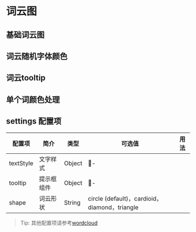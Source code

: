 # 词云图

## 基础词云图

<vuep template="#basicWordcloud" :options="{ theme: 'vue', lineNumbers: false }"></vuep>

<script v-pre type="text/x-template" id="basicWordcloud">
<template>
  <ve-wordcloud-chart :data="chartData" />
</template>

<script>
  const baseData = [
    {
      name: 'Sam',
      value: 100
    },
    {
      name: 'Macys',
      value: 61
    },
    {
      name: 'Amy',
      value: 43
    },
    {
      name: 'Jurassic',
      value: 40
    },
    {
      name: 'Charter',
      value: 24
    },
    {
      name: 'Chick',
      value: 44
    },
    {
      name: 'Planet',
      value: 98
    },
    {
      name: 'Pitch',
      value: 14
    },
    {
      name: 'Express',
      value: 11
    },
    {
      name: 'Home',
      value: 65
    }
  ]
  module.exports = {
    created () {
      this.chartData = {
        measures: baseData
      }
    }
  }
</script>

## 词云随机字体颜色

<vuep template="#word" :options="{ theme: 'vue', lineNumbers: false }"></vuep>

<script v-pre type="text/x-template" id="word">
<template>
  <ve-wordcloud-chart :data="chartData" :settings="chartSettings" />
</template>

<script>
  const Data = [
    {
      'name': 'visualMap',
      'value': 148
    },
    {
      'name': 'continuous',
      'value': 101
    },
    {
      'name': 'contoller',
      'value': 24
    },
    {
      'name': 'series',
      'value': 523
    },
    {
      'name': 'gauge',
      'value': 110
    },
    {
      'name': 'detail',
      'value': 34
    },
    {
      'name': 'piecewise',
      'value': 69
    },
    {
      'name': 'textStyle',
      'value': 179
    },
    {
      'name': 'markPoint',
      'value': 136
    },
    {
      'name': 'pie',
      'value': 197
    },
    {
      'name': 'roseType',
      'value': 31
    },
    {
      'name': 'label',
      'value': 193
    },
    {
      'name': 'emphasis',
      'value': 109
    },
    {
      'name': 'yAxis',
      'value': 239
    },
    {
      'name': 'name',
      'value': 124
    },
    {
      'name': 'type',
      'value': 151
    },
    {
      'name': 'gridIndex',
      'value': 71
    },
    {
      'name': 'normal',
      'value': 222
    },
    {
      'name': 'itemStyle',
      'value': 183
    },
    {
      'name': 'min',
      'value': 67
    },
    {
      'name': 'silent',
      'value': 75
    },
    {
      'name': 'animation',
      'value': 69
    },
    {
      'name': 'offsetCenter',
      'value': 15
    },
    {
      'name': 'inverse',
      'value': 60
    },
    {
      'name': 'borderColor',
      'value': 69
    },
    {
      'name': 'markLine',
      'value': 128
    },
    {
      'name': 'line',
      'value': 277
    },
    {
      'name': 'radiusAxis',
      'value': 81
    },
    {
      'name': 'radar',
      'value': 126
    },
    {
      'name': 'data',
      'value': 246
    },
    {
      'name': 'dataZoom',
      'value': 156
    },
    {
      'name': 'tooltip',
      'value': 208
    },
    {
      'name': 'toolbox',
      'value': 158
    },
    {
      'name': 'geo',
      'value': 130
    },
    {
      'name': 'parallelAxis',
      'value': 63
    },
    {
      'name': 'parallel',
      'value': 72
    },
    {
      'name': 'max',
      'value': 58
    },
    {
      'name': 'bar',
      'value': 207
    },
    {
      'name': 'heatmap',
      'value': 55
    },
    {
      'name': 'map',
      'value': 142
    },
    {
      'name': 'animationDuration',
      'value': 58
    },
    {
      'name': 'animationDelay',
      'value': 49
    },
    {
      'name': 'splitNumber',
      'value': 71
    },
    {
      'name': 'axisLine',
      'value': 112
    },
    {
      'name': 'lineStyle',
      'value': 140
    },
    {
      'name': 'splitLine',
      'value': 84
    },
    {
      'name': 'axisTick',
      'value': 93
    },
    {
      'name': 'axisLabel',
      'value': 132
    },
    {
      'name': 'pointer',
      'value': 24
    },
    {
      'name': 'color',
      'value': 153
    },
    {
      'name': 'title',
      'value': 196
    },
    {
      'name': 'formatter',
      'value': 123
    },
    {
      'name': 'slider',
      'value': 85
    },
    {
      'name': 'legend',
      'value': 257
    },
    {
      'name': 'grid',
      'value': 168
    },
    {
      'name': 'smooth',
      'value': 35
    },
    {
      'name': 'smoothMonotone',
      'value': 26
    },
    {
      'name': 'sampling',
      'value': 27
    },
    {
      'name': 'feature',
      'value': 113
    },
    {
      'name': 'saveAsImage',
      'value': 51
    },
    {
      'name': 'polar',
      'value': 79
    },
    {
      'name': 'calculable',
      'value': 29
    },
    {
      'name': 'backgroundColor',
      'value': 97
    },
    {
      'name': 'excludeComponents',
      'value': 11
    },
    {
      'name': 'show',
      'value': 143
    },
    {
      'name': 'text',
      'value': 50
    },
    {
      'name': 'icon',
      'value': 52
    },
    {
      'name': 'dimension',
      'value': 21
    },
    {
      'name': 'inRange',
      'value': 32
    },
    {
      'name': 'animationEasing',
      'value': 54
    },
    {
      'name': 'animationDurationUpdate',
      'value': 47
    },
    {
      'name': 'animationDelayUpdate',
      'value': 47
    },
    {
      'name': 'animationEasingUpdate',
      'value': 47
    },
    {
      'name': 'xAxis',
      'value': 299
    },
    {
      'name': 'angleAxis',
      'value': 73
    },
    {
      'name': 'showTitle',
      'value': 22
    },
    {
      'name': 'dataView',
      'value': 52
    },
    {
      'name': 'restore',
      'value': 30
    },
    {
      'name': 'timeline',
      'value': 100
    },
    {
      'name': 'range',
      'value': 21
    },
    {
      'name': 'value',
      'value': 75
    },
    {
      'name': 'precision',
      'value': 29
    },
    {
      'name': 'target',
      'value': 37
    },
    {
      'name': 'zlevel',
      'value': 73
    },
    {
      'name': 'symbol',
      'value': 93
    },
    {
      'name': 'interval',
      'value': 89
    },
    {
      'name': 'symbolSize',
      'value': 72
    },
    {
      'name': 'showSymbol',
      'value': 35
    },
    {
      'name': 'inside',
      'value': 94
    },
    {
      'name': 'xAxisIndex',
      'value': 61
    },
    {
      'name': 'orient',
      'value': 64
    },
    {
      'name': 'boundaryGap',
      'value': 71
    },
    {
      'name': 'nameGap',
      'value': 69
    },
    {
      'name': 'zoomLock',
      'value': 23
    },
    {
      'name': 'hoverAnimation',
      'value': 48
    },
    {
      'name': 'legendHoverLink',
      'value': 59
    },
    {
      'name': 'stack',
      'value': 53
    },
    {
      'name': 'throttle',
      'value': 21
    },
    {
      'name': 'connectNulls',
      'value': 29
    },
    {
      'name': 'clipOverflow',
      'value': 28
    },
    {
      'name': 'startValue',
      'value': 23
    },
    {
      'name': 'minInterval',
      'value': 57
    },
    {
      'name': 'opacity',
      'value': 55
    },
    {
      'name': 'splitArea',
      'value': 69
    },
    {
      'name': 'filterMode',
      'value': 25
    },
    {
      'name': 'end',
      'value': 20
    },
    {
      'name': 'left',
      'value': 80
    },
    {
      'name': 'funnel',
      'value': 47
    },
    {
      'name': 'lines',
      'value': 80
    },
    {
      'name': 'baseline',
      'value': 20
    },
    {
      'name': 'align',
      'value': 51
    },
    {
      'name': 'coord',
      'value': 29
    },
    {
      'name': 'nameTextStyle',
      'value': 86
    },
    {
      'name': 'width',
      'value': 65
    },
    {
      'name': 'shadowBlur',
      'value': 67
    },
    {
      'name': 'effect',
      'value': 30
    },
    {
      'name': 'period',
      'value': 15
    },
    {
      'name': 'areaColor',
      'value': 25
    },
    {
      'name': 'borderWidth',
      'value': 60
    },
    {
      'name': 'nameLocation',
      'value': 66
    },
    {
      'name': 'position',
      'value': 108
    },
    {
      'name': 'containLabel',
      'value': 41
    },
    {
      'name': 'scatter',
      'value': 103
    },
    {
      'name': 'areaStyle',
      'value': 72
    },
    {
      'name': 'scale',
      'value': 62
    },
    {
      'name': 'pieces',
      'value': 20
    },
    {
      'name': 'categories',
      'value': 31
    },
    {
      'name': 'selectedMode',
      'value': 61
    },
    {
      'name': 'itemSymbol',
      'value': 16
    },
    {
      'name': 'effectScatter',
      'value': 84
    },
    {
      'name': 'fontStyle',
      'value': 58
    },
    {
      'name': 'fontSize',
      'value': 58
    },
    {
      'name': 'margin',
      'value': 32
    },
    {
      'name': 'iconStyle',
      'value': 47
    },
    {
      'name': 'link',
      'value': 36
    },
    {
      'name': 'axisPointer',
      'value': 72
    },
    {
      'name': 'showDelay',
      'value': 29
    },
    {
      'name': 'graph',
      'value': 148
    },
    {
      'name': 'subtext',
      'value': 37
    },
    {
      'name': 'selected',
      'value': 53
    },
    {
      'name': 'barCategoryGap',
      'value': 28
    },
    {
      'name': 'barGap',
      'value': 33
    },
    {
      'name': 'barWidth',
      'value': 39
    },
    {
      'name': 'coordinateSystem',
      'value': 60
    },
    {
      'name': 'barBorderRadius',
      'value': 16
    },
    {
      'name': 'z',
      'value': 63
    },
    {
      'name': 'polarIndex',
      'value': 38
    },
    {
      'name': 'shadowOffsetX',
      'value': 55
    },
    {
      'name': 'shadowColor',
      'value': 61
    },
    {
      'name': 'shadowOffsetY',
      'value': 49
    },
    {
      'name': 'height',
      'value': 44
    },
    {
      'name': 'barMinHeight',
      'value': 23
    },
    {
      'name': 'lang',
      'value': 11
    },
    {
      'name': 'symbolRotate',
      'value': 52
    },
    {
      'name': 'symbolOffset',
      'value': 50
    },
    {
      'name': 'showAllSymbol',
      'value': 30
    },
    {
      'name': 'transitionDuration',
      'value': 31
    },
    {
      'name': 'bottom',
      'value': 61
    },
    {
      'name': 'fillerColor',
      'value': 15
    },
    {
      'name': 'nameMap',
      'value': 35
    },
    {
      'name': 'barMaxWidth',
      'value': 27
    },
    {
      'name': 'radius',
      'value': 45
    },
    {
      'name': 'center',
      'value': 49
    },
    {
      'name': 'magicType',
      'value': 57
    },
    {
      'name': 'labelPrecision',
      'value': 15
    }
  ]
  module.exports = {
    created () {
      this.chartData = {
        measures: Data
      }
      this.chartSettings = {
        textStyle: {
          normal: {
            color: function () {
              return 'rgb(' + [
                Math.round(Math.random() * 160),
                Math.round(Math.random() * 160),
                Math.round(Math.random() * 160)
              ].join(',') + ')'
            }
          },
          emphasis: {
            shadowBlur: 10,
            shadowColor: '#333'
          }
        }
      }
    }
  }
</script>

## 词云tooltip

<vuep template="#cloud" :options="{ theme: 'vue', lineNumbers: false }"></vuep>

<script v-pre type="text/x-template" id="cloud">
<template>
  <ve-wordcloud-chart :data="chartData" :settings="chartSettings" />
</template>

<script>
  const Data = [
     {
       'name': '曲美',
       'value': 347
     },
     {
       'name': '紫砂壶',
       'value': 192
     },
     {
       'name': '顾家家居',
       'value': 147
     },
     {
       'name': '紫砂',
       'value': 140
     },
     {
       'name': '欧派',
       'value': 132
     },
     {
       'name': '索菲亚',
       'value': 79
     },
     {
       'name': '尚品宅配',
       'value': 77
     },
     {
       'name': '炼焦',
       'value': 61
     },
     {
       'name': '净资本',
       'value': 52
     },
     {
       'name': '毕节',
       'value': 51
     },
     {
       'name': '新疆维吾尔自治区',
       'value': 48
     },
     {
       'name': '全风',
       'value': 36
     },
     {
       'name': '泡茶',
       'value': 34
     },
     {
       'name': '滑道',
       'value': 32
     },
     {
       'name': '盐碱',
       'value': 29
     },
     {
       'name': '程天',
       'value': 28
     },
     {
       'name': '悦舍',
       'value': 28
     },
     {
       'name': '星艺佳',
       'value': 27
     },
     {
       'name': '孝感',
       'value': 26
     },
     {
       'name': '万不得已',
       'value': 26
     },
     {
       'name': '余省市',
       'value': 25
     },
     {
       'name': '杨磊',
       'value': 25
     },
     {
       'name': '外骨骼',
       'value': 24
     },
     {
       'name': '李炳军',
       'value': 24
     },
     {
       'name': '麻药',
       'value': 24
     },
     {
       'name': '年新高',
       'value': 24
     },
     {
       'name': '做市商',
       'value': 22
     },
     {
       'name': '每斤',
       'value': 22
     },
     {
       'name': '茶壶',
       'value': 22
     },
     {
       'name': '西林',
       'value': 22
     },
     {
       'name': '盐碱地',
       'value': 22
     },
     {
       'name': '家博会',
       'value': 20
     },
     {
       'name': '试种',
       'value': 19
     },
     {
       'name': '亿丰',
       'value': 19
     },
     {
       'name': '平准',
       'value': 18
     },
     {
       'name': '王天',
       'value': 18
     },
     {
       'name': '韬略',
       'value': 17
     },
     {
       'name': '矿用',
       'value': 17
     },
     {
       'name': '建账',
       'value': 17
     },
     {
       'name': '张海霞',
       'value': 17
     },
     {
       'name': '大城县',
       'value': 16
     },
     {
       'name': '朔川',
       'value': 16
     },
     {
       'name': '孝感市',
       'value': 16
     },
     {
       'name': '博科',
       'value': 16
     },
     {
       'name': '颜志宇',
       'value': 16
     },
     {
       'name': '赝品',
       'value': 16
     },
     {
       'name': '倪虹',
       'value': 16
     },
     {
       'name': '陶企',
       'value': 16
     },
     {
       'name': '混淆视听',
       'value': 15
     },
     {
       'name': '立家',
       'value': 15
     },
     {
       'name': '五岳',
       'value': 14
     },
     {
       'name': '招须',
       'value': 14
     },
     {
       'name': '孙潇阳',
       'value': 14
     },
     {
       'name': '湟水',
       'value': 14
     },
     {
       'name': '美光',
       'value': 14
     },
     {
       'name': '罔顾',
       'value': 14
     },
     {
       'name': '奥斯陆',
       'value': 14
     },
     {
       'name': '言也',
       'value': 14
     },
     {
       'name': '关炜宁',
       'value': 14
     },
     {
       'name': '王思强',
       'value': 14
     },
     {
       'name': '殷智贤',
       'value': 14
     },
     {
       'name': '麻隆',
       'value': 14
     },
     {
       'name': '郑州瑞',
       'value': 13
     },
     {
       'name': ' 路',
       'value': 13
     },
     {
       'name': '周四净',
       'value': 13
     },
     {
       'name': '焦企',
       'value': 13
     }
   ]
  module.exports = {
    created () {
      this.chartData = {
        measures: Data
      }
      this.chartSettings = {
        shape: 'triangle',
        tooltip:{}
      }
    }
  }
</script>

## 单个词颜色处理

<vuep template="#last" :options="{ theme: 'vue', lineNumbers: false }"></vuep>

<script v-pre type="text/x-template" id="last">
<template>
  <ve-wordcloud-chart :data="chartData" :settings="chartSettings" />
</template>

<script>
  const Data = [
     {
       'name': '曲美',
       'value': 447,
        textStyle: {
         normal: {
           color: '#f4a'
         }
       }
     },
     {
       'name': '紫砂壶',
       'value': 192
     },
     {
       'name': '顾家家居',
       'value': 147
     },
     {
       'name': '紫砂',
       'value': 140
     },
     {
       'name': '欧派',
       'value': 132
     },
     {
       'name': '索菲亚',
       'value': 79
     },
     {
       'name': '尚品宅配',
       'value': 77
     },
     {
       'name': '炼焦',
       'value': 61
     },
     {
       'name': '净资本',
       'value': 52
     },
     {
       'name': '毕节',
       'value': 51
     },
     {
       'name': '新疆维吾尔自治区',
       'value': 48
     },
     {
       'name': '全风',
       'value': 36
     },
     {
       'name': '泡茶',
       'value': 34
     },
     {
       'name': '滑道',
       'value': 32
     },
     {
       'name': '盐碱',
       'value': 29
     },
     {
       'name': '程天',
       'value': 28
     },
     {
       'name': '悦舍',
       'value': 28
     },
     {
       'name': '星艺佳',
       'value': 27
     },
     {
       'name': '孝感',
       'value': 26
     },
     {
       'name': '万不得已',
       'value': 26
     },
     {
       'name': '余省市',
       'value': 25
     },
     {
       'name': '杨磊',
       'value': 25
     },
     {
       'name': '外骨骼',
       'value': 24
     },
     {
       'name': '李炳军',
       'value': 24
     },
     {
       'name': '麻药',
       'value': 24
     },
     {
       'name': '年新高',
       'value': 24
     },
     {
       'name': '做市商',
       'value': 22
     },
     {
       'name': '每斤',
       'value': 22
     },
     {
       'name': '茶壶',
       'value': 22
     },
     {
       'name': '西林',
       'value': 22
     },
     {
       'name': '盐碱地',
       'value': 22
     },
     {
       'name': '家博会',
       'value': 20
     },
     {
       'name': '试种',
       'value': 19
     },
     {
       'name': '亿丰',
       'value': 19
     },
     {
       'name': '平准',
       'value': 18
     },
     {
       'name': '王天',
       'value': 18
     },
     {
       'name': '韬略',
       'value': 17
     },
     {
       'name': '矿用',
       'value': 17
     },
     {
       'name': '建账',
       'value': 17
     },
     {
       'name': '张海霞',
       'value': 17
     },
     {
       'name': '大城县',
       'value': 16
     },
     {
       'name': '朔川',
       'value': 16
     },
     {
       'name': '孝感市',
       'value': 16
     },
     {
       'name': '博科',
       'value': 16
     },
     {
       'name': '颜志宇',
       'value': 16
     },
     {
       'name': '赝品',
       'value': 16
     },
     {
       'name': '倪虹',
       'value': 16
     },
     {
       'name': '陶企',
       'value': 16
     },
     {
       'name': '混淆视听',
       'value': 15
     },
     {
       'name': '立家',
       'value': 15
     },
     {
       'name': '五岳',
       'value': 14
     },
     {
       'name': '招须',
       'value': 14
     },
     {
       'name': '孙潇阳',
       'value': 14
     },
     {
       'name': '湟水',
       'value': 14
     },
     {
       'name': '美光',
       'value': 14
     },
     {
       'name': '罔顾',
       'value': 14
     },
     {
       'name': '奥斯陆',
       'value': 14
     },
     {
       'name': '言也',
       'value': 14
     },
     {
       'name': '关炜宁',
       'value': 14
     },
     {
       'name': '王思强',
       'value': 14
     },
     {
       'name': '殷智贤',
       'value': 14
     },
     {
       'name': '麻隆',
       'value': 14
     },
     {
       'name': '郑州瑞',
       'value': 13
     },
     {
       'name': ' 路',
       'value': 13
     },
     {
       'name': '周四净',
       'value': 13
     },
     {
       'name': '焦企',
       'value': 13
     }
   ]
  module.exports = {
    created () {
      this.chartData = {
        measures: Data
      }
      this.chartSettings = {
        shape: 'triangle',
        tooltip:{}
      }
    }
  }
</script>

## settings 配置项

| 配置项 | 简介 | 类型 | 可选值 | 用法 |
| --- | --- | --- | --- | --- |
| textStyle | 文字样式| Object | - | |
| tooltip | 提示框组件 | Object | - | |
| shape | 词云形状| String |  circle (default)，cardioid，diamond，triangle  | |

> Tip: 其他配置项请参考[wordcloud](https://github.com/ecomfe/echarts-wordcloud)
